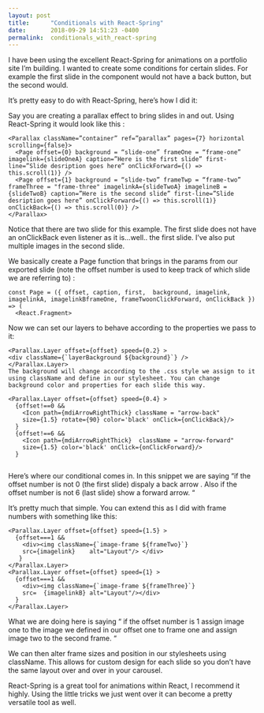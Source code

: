```yaml
---
layout: post
title:      "Conditionals with React-Spring"
date:       2018-09-29 14:51:23 -0400
permalink:  conditionals_with_react-spring
---
```



I have been using the excellent React-Spring for animations on a portfolio site I’m building. I wanted to create some conditions for certain slides. For example the first slide in the component would not have a back button, but the second would.

It’s pretty easy to do with React-Spring, here’s how I did it:

Say you are creating a parallax effect to bring slides in and out. Using React-Spring it would look like this :

```
<Parallax className=”container” ref=”parallax” pages={7} horizontal scrolling={false}>
  <Page offset={0} background = “slide-one” frameOne = “frame-one” imagelink={slideOneA} caption=”Here is the first slide” first-line=”Slide desription goes here” onClickForward={() => this.scroll(1)} />
  <Page offset={1} background = “slide-two” frameTwp = “frame-two” frameThree = "frame-three" imagelinkA={slideTwoA} imagelineB = {slideTwoB} caption=”Here is the second slide” first-line=”Slide desription goes here” onClickForward={() => this.scroll(1)} onClickBack={() => this.scroll(0)} />
</Parallax>

```
Notice that there are two slide for this example. The first slide does not have an onClickBack even listener as it is…well.. the first slide. I’ve also put multiple images in the second slide.

We basically create a Page function that brings in the params from our exported slide (note the offset number is used to keep track of which slide we are referring to) :

```
const Page = ({ offset, caption, first,  background, imagelink, imagelinkA, imagelinkBframeOne, frameTwoonClickForward, onClickBack }) => (
  <React.Fragment>
```


Now we can set our layers to behave according to the properties we pass to it:

```
<Parallax.Layer offset={offset} speed={0.2} >
<div className={`layerBackground ${background}`} />
</Parallax.Layer>
The background will change according to the .css style we assign to it using className and define in our stylesheet. You can change background color and properties for each slide this way.

<Parallax.Layer offset={offset} speed={0.4} >
  {offset!==0 &&
    <Icon path={mdiArrowRightThick} className = "arrow-back" 
    size={1.5} rotate={90} color='black' onClick={onClickBack}/>
  }
  {offset!==6 &&
    <Icon path={mdiArrowRightThick}  className = "arrow-forward" 
    size={1.5} color='black' onClick={onClickForward}/>
  }
	
```
	
Here’s where our conditional comes in. In this snippet we are saying “if the offset number is not 0 (the first slide) dispaly a back arrow . Also if the offset number is not 6 (last slide) show a forward arrow. “

It’s pretty much that simple. You can extend this as I did with frame numbers with something like this:

```
<Parallax.Layer offset={offset} speed={1.5} >
  {offset===1 &&
    <div><img className={`image-frame ${frameTwo}`} 
    src={imagelink}    alt="Layout"/> </div>
   }
</Parallax.Layer>
<Parallax.Layer offset={offset} speed={1} >
  {offset===1 &&
    <div><img className={`image-frame ${frameThree}`} 
    src=  {imagelinkB} alt="Layout"/></div>
  }
</Parallax.Layer>
```

What we are doing here is saying “ if the offset number is 1 assign image one to the image we defined in our offset one to frame one and assign image two to the second frame. “

We can then alter frame sizes and position in our stylesheets using className. This allows for custom design for each slide so you don’t have the same layout over and over in your carousel.

React-Spring is a great tool for animations within React, I recommend it highly. Using the little tricks we just went over it can become a pretty versatile tool as well.
